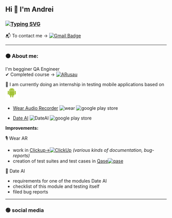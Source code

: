 ## Hi 👋 I'm Andrei
### [![Typing SVG](https://readme-typing-svg.demolab.com/?lines=QA+Engineer;Let's+make+this+world+🌏+better)](https://git.io/typing-svg)  

📬 To contact me -> [![Gmail Badge](https://img.shields.io/badge/-Gmail-red?style=flat&logo=Gmail&logoColor=white)](mailto:budn1k.qa@gmail.com)

---

### 🟠 About me:

I'm begginer QA Engineer  
✔ Completed course -> [![ARusau](https://img.shields.io/badge/A.Rusau-by%20Specialization%20Junior%20%2B-yellow)](https://artsiomrusau.com)

💬  I am currently doing an internship in testing mobile applications based on <a href="https://android.com" target="_blank" rel="noreferrer"> <img src="https://raw.githubusercontent.com/devicons/devicon/master/icons/android/android-original-wordmark.svg" alt="android" width="40" height="40"/> </a>

- <a href="https://play.google.com/store/apps/details?id=com.rimidalv.dictaphone" target="_blank">Wear Audio Recorder</a> <img src="https://play-lh.googleusercontent.com/aH-unPF4xJ2OiQW72dtZWq6c9nEy3EpDlVwhzW9sYhm-k85hwovTymUV5UY3JpG9f7k=s48-rw" alt=wear audio recorder width="19" height="19"> <img src="https://camo.githubusercontent.com/0970391e8ed2f4cf4b738e87494c203e0e13052a6b7fa0468588ff7984e9ea8a/68747470733a2f2f696d672e736869656c64732e696f2f62616467652f476f6f676c655f506c61792d3431343134313f7374796c653d666f722d7468652d6261646765266c6f676f3d676f6f676c652d706c6179266c6f676f436f6c6f723d7768697465" alt="google play store" width="90" height="20"> 

- <a href="https://play.google.com/store/apps/details?id=me.tyschenko.dateai" target="_blank">Date AI</a> <img src="https://play-lh.googleusercontent.com/0b0pkDQ-X213RqcFXcVu8g7fJxJIP4ClXXBIluWg3u0r7mfNPDX4q9JjuMqZJghEcSlZ=w240-h480-rw" alt="DateAI" width="19" height="19"> <img src="https://camo.githubusercontent.com/0970391e8ed2f4cf4b738e87494c203e0e13052a6b7fa0468588ff7984e9ea8a/68747470733a2f2f696d672e736869656c64732e696f2f62616467652f476f6f676c655f506c61792d3431343134313f7374796c653d666f722d7468652d6261646765266c6f676f3d676f6f676c652d706c6179266c6f676f436f6c6f723d7768697465" alt="google play store" width="90" height="20"> 

<b>Improvements:</b>  

🎙 Wear AR  

- work in <a href="https://app.clickup.com/36773969/home" target="_blank">Clickup-><img src="https://app-cdn.clickup.com/assets/images/brand/clickup-symbol_color.svg" alt="ClickUp" width="19" height="19"></a> *(various kinds of documentation, bug-reports)*
- creation of test suites and test cases in <a href="https://app.qase.io/" target="_blank">Qase<img src="https://luna1.co/eb0187.png" alt="qase" width="19" height="19"></a>  

📱 Date AI  

- requirements for one of the modules Date AI
- checklist of this module and testing itself  
- filed bug reports

---

### 🟢 social media




